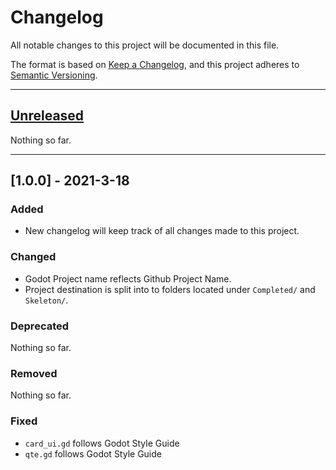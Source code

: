 # Changelog
All notable changes to this project will be documented in this file.

The format is based on [Keep a Changelog](https://keepachangelog.com/en/1.0.0/),
and this project adheres to [Semantic Versioning](https://semver.org/spec/v2.0.0.html).

---
## [Unreleased]
Nothing so far.

---
## [1.0.0] - 2021-3-18
### Added
- New changelog will keep track of all changes made to this project.

### Changed
- Godot Project name reflects Github Project Name.
- Project destination is split into to folders located under `Completed/` and `Skeleton/`.

### Deprecated
Nothing so far.

### Removed
Nothing so far.

### Fixed
- `card_ui.gd` follows Godot Style Guide
- `qte.gd` follows Godot Style Guide


[Unreleased]: https://github.com/GameDev-One/Godot-UI-Crafts/compare/1.1.1...HEAD
[1.1.1]: https://github.com/GameDev-One/Godot-UI-Crafts/releases/tag/1.1.1